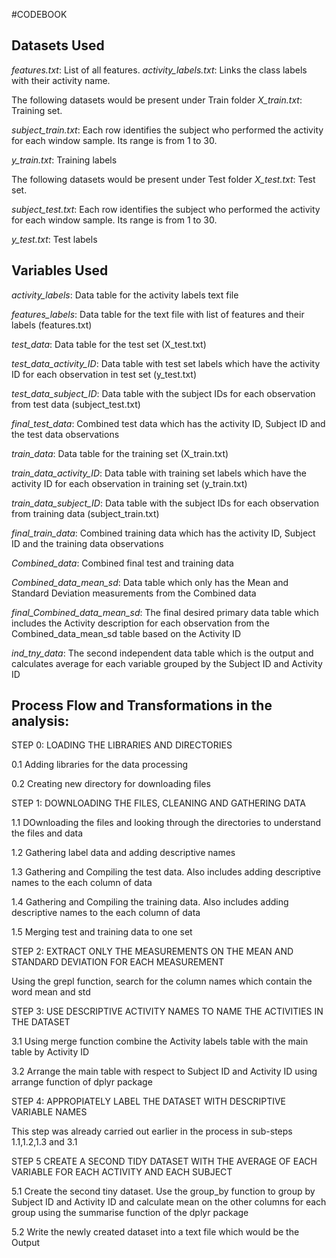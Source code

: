 #CODEBOOK

## Datasets Used 

*features.txt*: List of all features.
*activity_labels.txt*: Links the class labels with their activity name.

The following datasets would be present under Train folder
*X_train.txt*: Training set.

*subject_train.txt*: Each row identifies the subject who performed the activity for each window sample. Its range is from 1 to 30. 

*y_train.txt*: Training labels

The following datasets would be present under Test folder
*X_test.txt*: Test set.

*subject_test.txt*: Each row identifies the subject who performed the activity for each window sample. Its range is from 1 to 30. 

*y_test.txt*: Test labels

## Variables Used

*activity_labels*: Data table for the activity labels text file

*features_labels*: Data table for the text file with list of features and their labels (features.txt)

*test_data*: Data table for the test set (X_test.txt)

*test_data_activity_ID*: Data table with test set labels which have the activity ID for each observation in 
test set (y_test.txt)

*test_data_subject_ID*: Data table with the subject IDs for each observation from test data (subject_test.txt)

*final_test_data*: Combined test data which has the activity ID, Subject ID and the test data observations

*train_data*: Data table for the training set (X_train.txt)

*train_data_activity_ID*: Data table with training set labels which have the activity ID for each 
observation in training set (y_train.txt)

*train_data_subject_ID*: Data table with the subject IDs for each observation from training data (subject_train.txt)

*final_train_data*: Combined training data which has the activity ID, Subject ID and the training data observations

*Combined_data*: Combined final test and training data

*Combined_data_mean_sd*: Data table which only has the Mean and Standard Deviation measurements from the Combined data

*final_Combined_data_mean_sd*: The final desired primary data table which includes the Activity description for each observation from the Combined_data_mean_sd table based on the Activity ID

*ind_tny_data*: The second independent data table which is the output and calculates average for each variable grouped by the Subject ID and Activity ID

## Process Flow and Transformations in the analysis:

STEP 0: LOADING THE LIBRARIES AND DIRECTORIES

  0.1 Adding libraries for the data processing

  0.2 Creating new directory for downloading files

STEP 1: DOWNLOADING THE FILES, CLEANING AND GATHERING DATA

  1.1 DOwnloading the files and looking through the directories to understand the files and data

  1.2 Gathering label data and adding descriptive names

  1.3 Gathering and Compiling the test data. Also includes adding descriptive names to the each column of data

  1.4 Gathering and Compiling the training data. Also includes adding descriptive names to the each column 
of data

  1.5 Merging test and training data to one set

STEP 2: EXTRACT ONLY THE MEASUREMENTS ON THE MEAN AND STANDARD DEVIATION FOR EACH MEASUREMENT

  Using the grepl function, search for the column names which contain the word mean and std

STEP 3: USE DESCRIPTIVE ACTIVITY NAMES TO NAME THE ACTIVITIES IN THE DATASET

  3.1 Using merge function combine the Activity labels table with the main table by Activity ID

  3.2 Arrange the main table with respect to Subject ID and Activity ID using arrange function of dplyr 
package

STEP 4: APPROPIATELY LABEL THE DATASET WITH DESCRIPTIVE VARIABLE NAMES

  This step was already carried out earlier in the process in sub-steps 1.1,1.2,1.3 and 3.1

STEP 5 CREATE A SECOND TIDY DATASET WITH THE AVERAGE OF EACH VARIABLE FOR EACH ACTIVITY AND EACH SUBJECT

  5.1 Create the second tiny dataset. Use the group_by function to group by Subject ID and Activity ID and 
calculate mean on the other columns for each group using the summarise function of the dplyr package

  5.2 Write the newly created dataset into a text file which would be the Output

